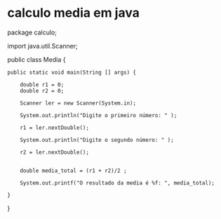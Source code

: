 # calculo media em java

package calculo;

import java.util.Scanner;

public class Media {
	
	public static void main(String [] args) {
		
		double r1 = 0;
		double r2 = 0;
		
		Scanner ler = new Scanner(System.in);
		
		System.out.println("Digite o primeiro número: " );
		
		r1 = ler.nextDouble();
		
		System.out.println("Digite o segundo número: " );
		
		r2 = ler.nextDouble();

		
		double media_total = (r1 + r2)/2 ;
		
		System.out.printf("O resultado da media é %f: ", media_total);	
		
	}	
		
		
}
